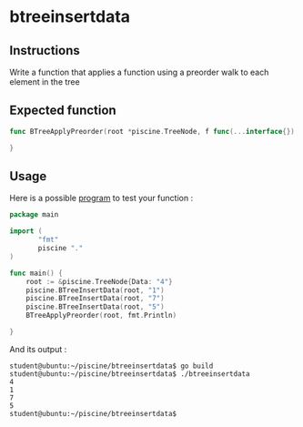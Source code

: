 # btreeinsertdata

## Instructions

Write a function that applies a function using a preorder walk to each element in the tree

## Expected function

```go
func BTreeApplyPreorder(root *piscine.TreeNode, f func(...interface{}) (int, error)) {

}
```

## Usage

Here is a possible [program](TODO-LINK) to test your function :

```go
package main

import (
       "fmt"
       piscine "."
)

func main() {
	root := &piscine.TreeNode{Data: "4"}
	piscine.BTreeInsertData(root, "1")
	piscine.BTreeInsertData(root, "7")
	piscine.BTreeInsertData(root, "5")
	BTreeApplyPreorder(root, fmt.Println)

}
```

And its output :

```console
student@ubuntu:~/piscine/btreeinsertdata$ go build
student@ubuntu:~/piscine/btreeinsertdata$ ./btreeinsertdata
4
1
7
5
student@ubuntu:~/piscine/btreeinsertdata$
```
